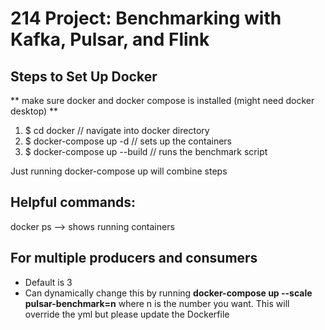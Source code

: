 # 214 Project: Benchmarking with Kafka, Pulsar, and Flink

## Steps to Set Up Docker
** make sure docker and docker compose is installed (might need docker desktop) **
1. $ cd docker // navigate into docker directory
2. $ docker-compose up -d // sets up the containers
3. $ docker-compose up --build // runs the benchmark script

Just running docker-compose up will combine steps

## Helpful commands:
docker ps --> shows running containers

## For multiple producers and consumers
- Default is 3
- Can dynamically change this by running **docker-compose up --scale pulsar-benchmark=n** where n is the number you want. This will override the yml but please update the Dockerfile
